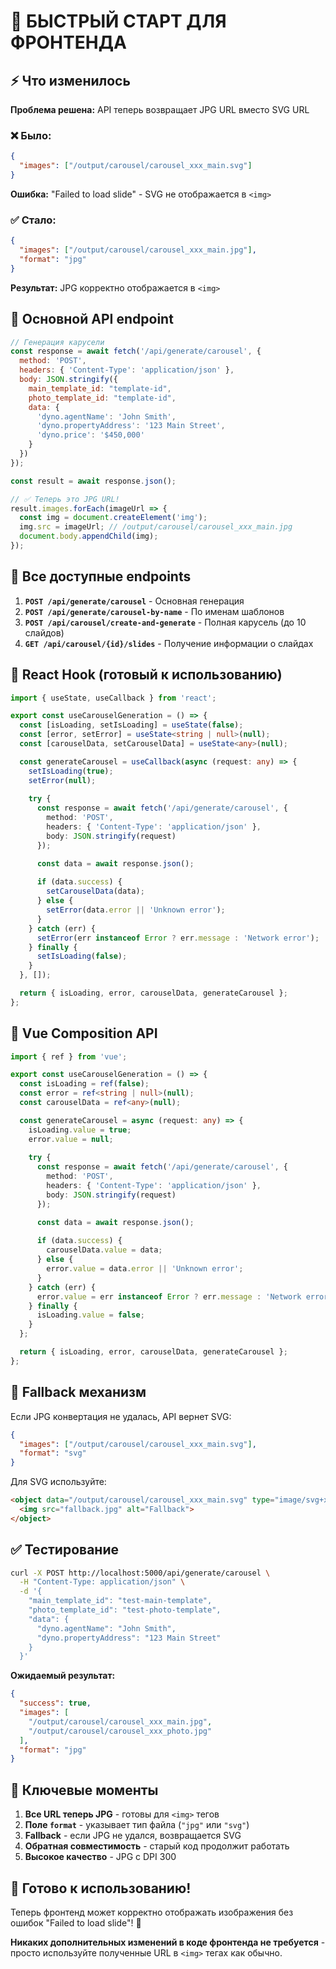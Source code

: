 # 🚀 БЫСТРЫЙ СТАРТ ДЛЯ ФРОНТЕНДА

## ⚡ Что изменилось

**Проблема решена:** API теперь возвращает JPG URL вместо SVG URL

### ❌ Было:
```json
{
  "images": ["/output/carousel/carousel_xxx_main.svg"]
}
```
**Ошибка:** "Failed to load slide" - SVG не отображается в `<img>`

### ✅ Стало:
```json
{
  "images": ["/output/carousel/carousel_xxx_main.jpg"],
  "format": "jpg"
}
```
**Результат:** JPG корректно отображается в `<img>`

## 🎯 Основной API endpoint

```javascript
// Генерация карусели
const response = await fetch('/api/generate/carousel', {
  method: 'POST',
  headers: { 'Content-Type': 'application/json' },
  body: JSON.stringify({
    main_template_id: "template-id",
    photo_template_id: "template-id",
    data: {
      'dyno.agentName': 'John Smith',
      'dyno.propertyAddress': '123 Main Street',
      'dyno.price': '$450,000'
    }
  })
});

const result = await response.json();

// ✅ Теперь это JPG URL!
result.images.forEach(imageUrl => {
  const img = document.createElement('img');
  img.src = imageUrl; // /output/carousel/carousel_xxx_main.jpg
  document.body.appendChild(img);
});
```

## 📡 Все доступные endpoints

1. **`POST /api/generate/carousel`** - Основная генерация
2. **`POST /api/generate/carousel-by-name`** - По именам шаблонов  
3. **`POST /api/carousel/create-and-generate`** - Полная карусель (до 10 слайдов)
4. **`GET /api/carousel/{id}/slides`** - Получение информации о слайдах

## 🎨 React Hook (готовый к использованию)

```typescript
import { useState, useCallback } from 'react';

export const useCarouselGeneration = () => {
  const [isLoading, setIsLoading] = useState(false);
  const [error, setError] = useState<string | null>(null);
  const [carouselData, setCarouselData] = useState<any>(null);

  const generateCarousel = useCallback(async (request: any) => {
    setIsLoading(true);
    setError(null);
    
    try {
      const response = await fetch('/api/generate/carousel', {
        method: 'POST',
        headers: { 'Content-Type': 'application/json' },
        body: JSON.stringify(request)
      });

      const data = await response.json();
      
      if (data.success) {
        setCarouselData(data);
      } else {
        setError(data.error || 'Unknown error');
      }
    } catch (err) {
      setError(err instanceof Error ? err.message : 'Network error');
    } finally {
      setIsLoading(false);
    }
  }, []);

  return { isLoading, error, carouselData, generateCarousel };
};
```

## 🎨 Vue Composition API

```typescript
import { ref } from 'vue';

export const useCarouselGeneration = () => {
  const isLoading = ref(false);
  const error = ref<string | null>(null);
  const carouselData = ref<any>(null);

  const generateCarousel = async (request: any) => {
    isLoading.value = true;
    error.value = null;
    
    try {
      const response = await fetch('/api/generate/carousel', {
        method: 'POST',
        headers: { 'Content-Type': 'application/json' },
        body: JSON.stringify(request)
      });

      const data = await response.json();
      
      if (data.success) {
        carouselData.value = data;
      } else {
        error.value = data.error || 'Unknown error';
      }
    } catch (err) {
      error.value = err instanceof Error ? err.message : 'Network error';
    } finally {
      isLoading.value = false;
    }
  };

  return { isLoading, error, carouselData, generateCarousel };
};
```

## 🔄 Fallback механизм

Если JPG конвертация не удалась, API вернет SVG:

```json
{
  "images": ["/output/carousel/carousel_xxx_main.svg"],
  "format": "svg"
}
```

Для SVG используйте:
```html
<object data="/output/carousel/carousel_xxx_main.svg" type="image/svg+xml">
  <img src="fallback.jpg" alt="Fallback">
</object>
```

## ✅ Тестирование

```bash
curl -X POST http://localhost:5000/api/generate/carousel \
  -H "Content-Type: application/json" \
  -d '{
    "main_template_id": "test-main-template",
    "photo_template_id": "test-photo-template",
    "data": {
      "dyno.agentName": "John Smith",
      "dyno.propertyAddress": "123 Main Street"
    }
  }'
```

**Ожидаемый результат:**
```json
{
  "success": true,
  "images": [
    "/output/carousel/carousel_xxx_main.jpg",
    "/output/carousel/carousel_xxx_photo.jpg"
  ],
  "format": "jpg"
}
```

## 🎯 Ключевые моменты

1. **Все URL теперь JPG** - готовы для `<img>` тегов
2. **Поле `format`** - указывает тип файла (`"jpg"` или `"svg"`)
3. **Fallback** - если JPG не удался, возвращается SVG
4. **Обратная совместимость** - старый код продолжит работать
5. **Высокое качество** - JPG с DPI 300

## 🚀 Готово к использованию!

Теперь фронтенд может корректно отображать изображения без ошибок "Failed to load slide"! 🎉

**Никаких дополнительных изменений в коде фронтенда не требуется** - просто используйте полученные URL в `<img>` тегах как обычно. 